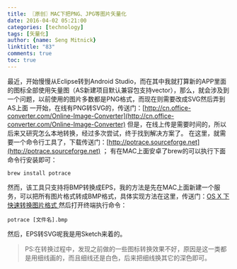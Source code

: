 ```yaml
---
title: 〖原创〗MAC下把PNG、JPG等图片矢量化
date: 2016-04-02 05:21:00
categories: [technology]
tags: [矢量化]
author: {name: Seng Mitnick}
linktitle: "83"
comments: true
toc: true
---
```

最近，开始慢慢从Eclipse转到Android Studio，而在其中我就打算新的APP里面的图标全部使用矢量图（AS新建项目默认兼容包支持vector），那么，就会涉及到一个问题，以前使用的图片多数都是PNG格式，而现在则需要改成SVG然后弄到AS上面
一开始，在线有PNG转SVG的，传送门：[http://cn.office-converter.com/Online-Image-Converter](http://cn.office-converter.com/Online-Image-Converter)
但是，在线上传是需要时间的，所以后来又研究怎么本地转换，经过多次尝试，终于找到解决方案了。
在这里，就需要一个命令行工具了，下载传送门：[http://potrace.sourceforge.net](http://potrace.sourceforge.net) ；
有在MAC上面安卓了brew的可以执行下面命令行安装即可：<!--more-->
~~~ shell
brew install potrace
~~~

然而，该工具只支持将BMP转换成EPS，我的方法是先在MAC上面新建一个服务，可以把所有图片格式转成BMP格式，具体实现方法在这里，传送门：[OS X 下快速转换图片格式 ](http://www.macx.cn/thread-2060748-1-1.html) 然后打开终端执行命令：

~~~ shell
potrace [文件名].bmp
~~~
然后，EPS转SVG呢我是用Sketch来着的。
> PS:在转换过程中，发现之前做的一些图标转换效果不好，原因是这一类都是用细线画的，而且细线还是白色，后来把细线换其它的深色即可。
